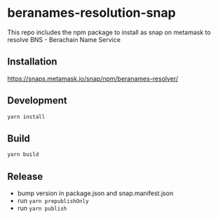 # beranames-resolution-snap

This repo includes the npm package to install as snap on metamask to resolve BNS - Berachain Name Service

## Installation

https://snaps.metamask.io/snap/npm/beranames-resolver/

## Development

```bash
yarn install
```

## Build

```bash
yarn build
```

## Release

- bump version in package.json and snap.manifest.json
- run `yarn prepublishOnly`
- run `yarn publish`

